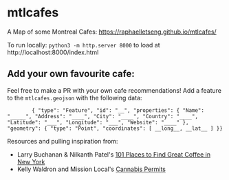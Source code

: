 # mtlcafes
A Map of some Montreal Cafes: https://raphaelletseng.github.io/mtlcafes/

To run locally: `python3 -m http.server 8000` to load at http://localhost:8000/index.html

## Add your own favourite cafe:
Feel free to make a PR with your own cafe recommendations!
Add a feature to the `mtlcafes.geojson` with the following data:
```
        { "type": "Feature", "id": "__", "properties": { "Name": "_____", "Address": "____", "City": "____", "Country": "____", "Latitude": "___", "Longitude": "___", "Website": "____" }, "geometry": { "type": "Point", "coordinates": [ __long__, __lat__ ] }}
```

Resources and pulling inspiration from:
- Larry Buchanan & Nilkanth Patel's [101 Places to Find Great Coffee in New York](https://www.nytimes.com/interactive/2014/05/06/dining/101-places-to-get-good-coffee-in-new-york.html?_r=0)
- Kelly Waldron and Mission Local's [Cannabis Permits](https://missionlocal.github.io/interactives/cannabis-permits/)